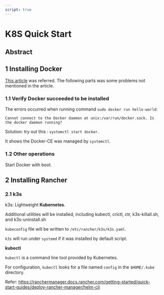 ```yaml
---
script: true
---
```

# K8S Quick Start

## Abstract

## 1 Installing Docker

[This article](https://icyfenix.cn/appendix/deployment-env-setup/setup-docker.html) was referred.
The following parts was some problems not mentioned in the article.

### 1.1 Verify Docker succeeded to be installed

The errors occurred when running command `sudo docker run hello-world`:

```shell
Cannot connect to the Docker daemon at unix:/var/run/docker.sock. Is the docker daemon running?
```

Solution: try out this : `systemctl start docker`.

It shows the Docker-CE was managed by `systemctl`.

### 1.2 Other operations

Start Docker with boot.

## 2 Installing Rancher

### 2.1 k3s

k3s: Lightweight **Kubernetes**.

Additional utilities will be installed, including kubectl, crictl, ctr, k3s-killall.sh, and k3s-uninstall.sh

`kubeconfig` file will be written to `/etc/rancher/k3s/k3s.yaml`.

`k3s` will run under `systemd` if it was installed by default script.

**kubectl**

`kubectl` is a command line tool provided by Kubernetes.

For configuration, `kubectl` looks for a file named `config` in the `$HOME/.kube` directory.


Refer: https://ranchermanager.docs.rancher.com/getting-started/quick-start-guides/deploy-rancher-manager/helm-cli
